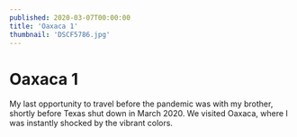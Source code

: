 ```yaml
---
published: 2020-03-07T00:00:00
title: 'Oaxaca 1'
thumbnail: 'DSCF5786.jpg'
---
```

# Oaxaca 1

My last opportunity to travel before the pandemic was with my brother, shortly before Texas shut down in March 2020. We visited Oaxaca, where I was instantly shocked by the vibrant colors.
